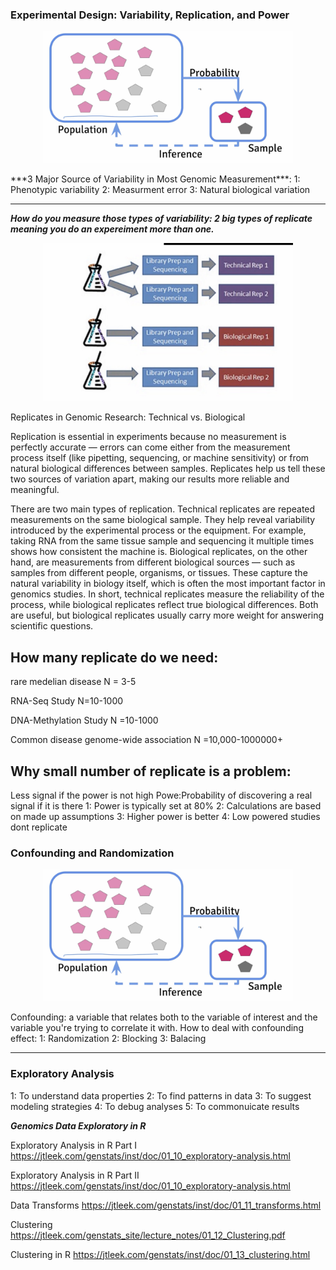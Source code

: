 ### Experimental Design: Variability, Replication, and Power

<p align="center">
  <img src="experimental_design_diagram.png" alt="Experimental Design Diagram" width="400"/>
</p>
***3 Major Source of Variability in Most Genomic Measurement***: 
1: Phenotypic variability
2: Measurment error
3: Natural biological variation

--- 

***How do you measure those types of variability:
2 big types of replicate meaning you do an expereiment more than one.*** 

<p align="center">
  <img src="Replicate.png" alt="Experimental Design Diagram" width="400"/>
</p>

Replicates in Genomic 
  Research: Technical vs. 
  Biological


Replication is essential in experiments because no measurement is perfectly accurate — errors can come either from the measurement process itself (like pipetting, sequencing, or machine sensitivity) or from natural biological differences between samples. Replicates help us tell these two sources of variation apart, making our results more reliable and meaningful.

There are two main types of replication. Technical replicates are repeated measurements on the same biological sample. They help reveal variability introduced by the experimental process or the equipment. For example, taking RNA from the same tissue sample and sequencing it multiple times shows how consistent the machine is. Biological replicates, on the other hand, are measurements from different biological sources — such as samples from different people, organisms, or tissues. These capture the natural variability in biology itself, which is often the most important factor in genomics studies. In short, technical replicates measure the reliability of the process, while biological replicates reflect true biological differences. Both are useful, but biological replicates usually carry more weight for answering scientific questions.


How many replicate do we need: 
--- 
rare medelian disease 
N = 3-5

RNA-Seq Study
N=10-1000

DNA-Methylation Study
N =10-1000

Common disease genome-wide association
N =10,000-1000000+

Why small number of replicate is a problem: 
---
Less signal if the power is not high
Powe:Probability of discovering a real signal if it is there
1: Power is typically set at 80%
2: Calculations are based on made up assumptions 
3: Higher power is better
4: Low powered studies dont replicate


### Confounding and Randomization
<p align="center">
  <img src="experimental_design_diagram.png" alt="Experimental Design Diagram" width="400"/>
</p>

  Confounding: a variable that relates both to the variable of interest and the variable you're trying to correlate it with. 
How to deal with confounding effect: 
1: Randomization
2: Blocking
3: Balacing 

--- 

### Exploratory Analysis
1: To understand data properties
2: To find patterns in data
3: To suggest modeling strategies
4: To debug analyses
5: To commonuicate results

***Genomics Data Exploratory in R***

Exploratory Analysis in R Part I
https://jtleek.com/genstats/inst/doc/01_10_exploratory-analysis.html

Exploratory Analysis in R Part II
https://jtleek.com/genstats/inst/doc/01_10_exploratory-analysis.html

Data Transforms 
https://jtleek.com/genstats/inst/doc/01_11_transforms.html

Clustering
https://jtleek.com/genstats_site/lecture_notes/01_12_Clustering.pdf

Clustering in R
https://jtleek.com/genstats/inst/doc/01_13_clustering.html



